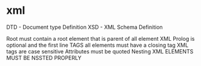 # xml
DTD - Document type Definition
XSD - XML Schema Definition

Root must contain a root element that is parent  of all element
XML Prolog is optional and the first line 
TAGS all elements must have a closing tag
XML tags are case sensitive
Attributes must be quoted
Nesting XML ELEMENTS MUST BE NSSTED PROPERLY            